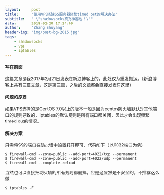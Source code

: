```yaml
---
layout:     post
title:      "使用VPS搭建SS服务器频繁timed out的解决办法"
subtitle:   " \"shadowsocks真乃神器也！\""
date:       2018-02-20 17:24:00
author:     "Zhang Shuyang"
header-img: "img/post-bg-2015.jpg"
tags:
    - shadowsocks
    - vps
    - iptables
---
```


#### 写在前面
这篇文章是我2017年2月21日发表在新浪博客上的，此处仅为重发搬运。（新浪博客上共有三篇文章，这是第三篇，之后的文章都会直接发表在这里）

#### 问题的原因
如果VPS选择的是CentOS 7.0以上的版本一般是因为centos防火墙默认对其他端口的规则导致的，iptables的默认规则是所有端口都关闭，因此才会出现频繁timed out的情况。

#### 解决方案
只需将SS的端口在防火墙中设置打开即可，代码如下（以6022端口为例）

`$ firewall-cmd --zone=public --add-port=6022/tcp --permanent`  
`$ firewall-cmd --zone=public --add-port=6022/udp --permanent`  
`$ firewall-cmd --complete-reload`  

当然也可以直接把防火墙的所有规则都删掉，但是这显然是不安全的，不推荐这么做  

`$ iptables -F`  


